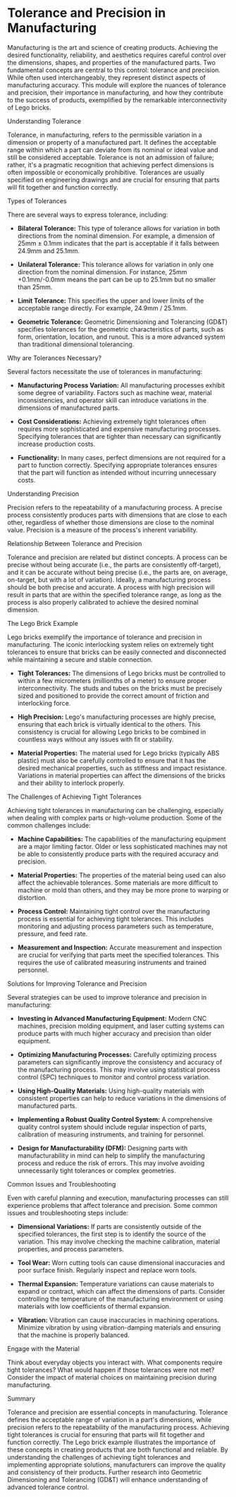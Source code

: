 # Tolerance and Precision in Manufacturing

Manufacturing is the art and science of creating products. Achieving the desired functionality, reliability, and aesthetics requires careful control over the dimensions, shapes, and properties of the manufactured parts. Two fundamental concepts are central to this control: tolerance and precision. While often used interchangeably, they represent distinct aspects of manufacturing accuracy. This module will explore the nuances of tolerance and precision, their importance in manufacturing, and how they contribute to the success of products, exemplified by the remarkable interconnectivity of Lego bricks.

Understanding Tolerance

Tolerance, in manufacturing, refers to the permissible variation in a dimension or property of a manufactured part. It defines the acceptable range within which a part can deviate from its nominal or ideal value and still be considered acceptable. Tolerance is not an admission of failure; rather, it's a pragmatic recognition that achieving perfect dimensions is often impossible or economically prohibitive. Tolerances are usually specified on engineering drawings and are crucial for ensuring that parts will fit together and function correctly.

Types of Tolerances

There are several ways to express tolerance, including:

*   **Bilateral Tolerance:** This type of tolerance allows for variation in both directions from the nominal dimension. For example, a dimension of 25mm ± 0.1mm indicates that the part is acceptable if it falls between 24.9mm and 25.1mm.

*   **Unilateral Tolerance:** This tolerance allows for variation in only one direction from the nominal dimension. For instance, 25mm +0.1mm/-0.0mm means the part can be up to 25.1mm but no smaller than 25mm.

*   **Limit Tolerance:** This specifies the upper and lower limits of the acceptable range directly. For example, 24.9mm / 25.1mm.

*   **Geometric Tolerance:** Geometric Dimensioning and Tolerancing (GD&T) specifies tolerances for the geometric characteristics of parts, such as form, orientation, location, and runout. This is a more advanced system than traditional dimensional tolerancing.

Why are Tolerances Necessary?

Several factors necessitate the use of tolerances in manufacturing:

*   **Manufacturing Process Variation:** All manufacturing processes exhibit some degree of variability. Factors such as machine wear, material inconsistencies, and operator skill can introduce variations in the dimensions of manufactured parts.

*   **Cost Considerations:** Achieving extremely tight tolerances often requires more sophisticated and expensive manufacturing processes. Specifying tolerances that are tighter than necessary can significantly increase production costs.

*   **Functionality:** In many cases, perfect dimensions are not required for a part to function correctly. Specifying appropriate tolerances ensures that the part will function as intended without incurring unnecessary costs.

Understanding Precision

Precision refers to the repeatability of a manufacturing process. A precise process consistently produces parts with dimensions that are close to each other, regardless of whether those dimensions are close to the nominal value. Precision is a measure of the process's inherent variability.

Relationship Between Tolerance and Precision

Tolerance and precision are related but distinct concepts. A process can be precise without being accurate (i.e., the parts are consistently off-target), and it can be accurate without being precise (i.e., the parts are, on average, on-target, but with a lot of variation). Ideally, a manufacturing process should be both precise and accurate. A process with high precision will result in parts that are within the specified tolerance range, as long as the process is also properly calibrated to achieve the desired nominal dimension.

The Lego Brick Example

Lego bricks exemplify the importance of tolerance and precision in manufacturing. The iconic interlocking system relies on extremely tight tolerances to ensure that bricks can be easily connected and disconnected while maintaining a secure and stable connection.

*   **Tight Tolerances:** The dimensions of Lego bricks must be controlled to within a few micrometers (millionths of a meter) to ensure proper interconnectivity. The studs and tubes on the bricks must be precisely sized and positioned to provide the correct amount of friction and interlocking force.

*   **High Precision:** Lego's manufacturing processes are highly precise, ensuring that each brick is virtually identical to the others. This consistency is crucial for allowing Lego bricks to be combined in countless ways without any issues with fit or stability.

*   **Material Properties:** The material used for Lego bricks (typically ABS plastic) must also be carefully controlled to ensure that it has the desired mechanical properties, such as stiffness and impact resistance. Variations in material properties can affect the dimensions of the bricks and their ability to interlock properly.

The Challenges of Achieving Tight Tolerances

Achieving tight tolerances in manufacturing can be challenging, especially when dealing with complex parts or high-volume production. Some of the common challenges include:

*   **Machine Capabilities:** The capabilities of the manufacturing equipment are a major limiting factor. Older or less sophisticated machines may not be able to consistently produce parts with the required accuracy and precision.

*   **Material Properties:** The properties of the material being used can also affect the achievable tolerances. Some materials are more difficult to machine or mold than others, and they may be more prone to warping or distortion.

*   **Process Control:** Maintaining tight control over the manufacturing process is essential for achieving tight tolerances. This includes monitoring and adjusting process parameters such as temperature, pressure, and feed rate.

*   **Measurement and Inspection:** Accurate measurement and inspection are crucial for verifying that parts meet the specified tolerances. This requires the use of calibrated measuring instruments and trained personnel.

Solutions for Improving Tolerance and Precision

Several strategies can be used to improve tolerance and precision in manufacturing:

*   **Investing in Advanced Manufacturing Equipment:** Modern CNC machines, precision molding equipment, and laser cutting systems can produce parts with much higher accuracy and precision than older equipment.

*   **Optimizing Manufacturing Processes:** Carefully optimizing process parameters can significantly improve the consistency and accuracy of the manufacturing process. This may involve using statistical process control (SPC) techniques to monitor and control process variation.

*   **Using High-Quality Materials:** Using high-quality materials with consistent properties can help to reduce variations in the dimensions of manufactured parts.

*   **Implementing a Robust Quality Control System:** A comprehensive quality control system should include regular inspection of parts, calibration of measuring instruments, and training for personnel.

*   **Design for Manufacturability (DFM):** Designing parts with manufacturability in mind can help to simplify the manufacturing process and reduce the risk of errors. This may involve avoiding unnecessarily tight tolerances or complex geometries.

Common Issues and Troubleshooting

Even with careful planning and execution, manufacturing processes can still experience problems that affect tolerance and precision. Some common issues and troubleshooting steps include:

*   **Dimensional Variations:** If parts are consistently outside of the specified tolerances, the first step is to identify the source of the variation. This may involve checking the machine calibration, material properties, and process parameters.

*   **Tool Wear:** Worn cutting tools can cause dimensional inaccuracies and poor surface finish. Regularly inspect and replace worn tools.

*   **Thermal Expansion:** Temperature variations can cause materials to expand or contract, which can affect the dimensions of parts. Consider controlling the temperature of the manufacturing environment or using materials with low coefficients of thermal expansion.

*   **Vibration:** Vibration can cause inaccuracies in machining operations. Minimize vibration by using vibration-damping materials and ensuring that the machine is properly balanced.

Engage with the Material

Think about everyday objects you interact with. What components require tight tolerances? What would happen if those tolerances were not met? Consider the impact of material choices on maintaining precision during manufacturing.

Summary

Tolerance and precision are essential concepts in manufacturing. Tolerance defines the acceptable range of variation in a part's dimensions, while precision refers to the repeatability of the manufacturing process. Achieving tight tolerances is crucial for ensuring that parts will fit together and function correctly. The Lego brick example illustrates the importance of these concepts in creating products that are both functional and reliable. By understanding the challenges of achieving tight tolerances and implementing appropriate solutions, manufacturers can improve the quality and consistency of their products. Further research into Geometric Dimensioning and Tolerancing (GD&T) will enhance understanding of advanced tolerance control.
